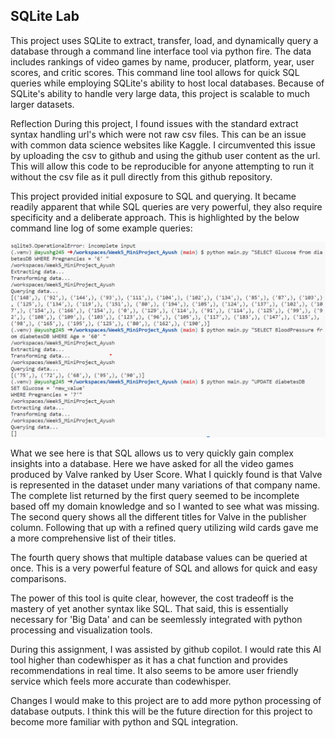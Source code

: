## SQLite Lab

This project uses SQLite to extract, transfer, load, and dynamically query a database through a command line interface tool via python fire. The data includes rankings of video games by name, producer, platform, year, user scores, and critic scores. This command line tool allows for quick SQL queries while employing SQLite's ability to host local databases. Because of SQLite's ability to handle very large data, this project is scalable to much larger datasets.

Reflection
During this project, I found issues with the standard extract syntax handling url's which were not raw csv files. This can be an issue with common data science websites like Kaggle. I circumvented this issue by uploading the csv to github and using the github user content as the url. This will allow this code to be reproducible for anyone attempting to run it without the csv file as it pull directly from this github repository.

This project provided initial exposure to SQL and querying. It became readily apparent that while SQL queries are very powerful, they also require specificity and a deliberate approach. This is highlighted by the below command line log of some example queries:

![Query Executed](https://github.com/nogibjj/Week5_MiniProject_Ayush/blob/main/Query1.png)

What we see here is that SQL allows us to very quickly gain complex insights into a database. Here we have asked for all the video games produced by Valve ranked by User Score. What I quickly found is that Valve is represented in the dataset under many variations of that company name. The complete list returned by the first query seemed to be incomplete based off my domain knowledge and so I wanted to see what was missing. The second query shows all the different titles for Valve in the publisher column. Following that up with a refined query utilizing wild cards gave me a more comprehensive list of their titles.

The fourth query shows that multiple database values can be queried at once. This is a very powerful feature of SQL and allows for quick and easy comparisons.

The power of this tool is quite clear, however, the cost tradeoff is the mastery of yet another syntax like SQL. That said, this is essentially necessary for 'Big Data' and can be seemlessly integrated with python processing and visualization tools.

During this assignment, I was assisted by github copilot. I would rate this AI tool higher than codewhisper as it has a chat function and provides recommendations in real time. It also seems to be amore user friendly service which feels more accurate than codewhisper.

Changes I would make to this project are to add more python processing of database outputs. I think this will be the future direction for this project to become more familiar with python and SQL integration.





